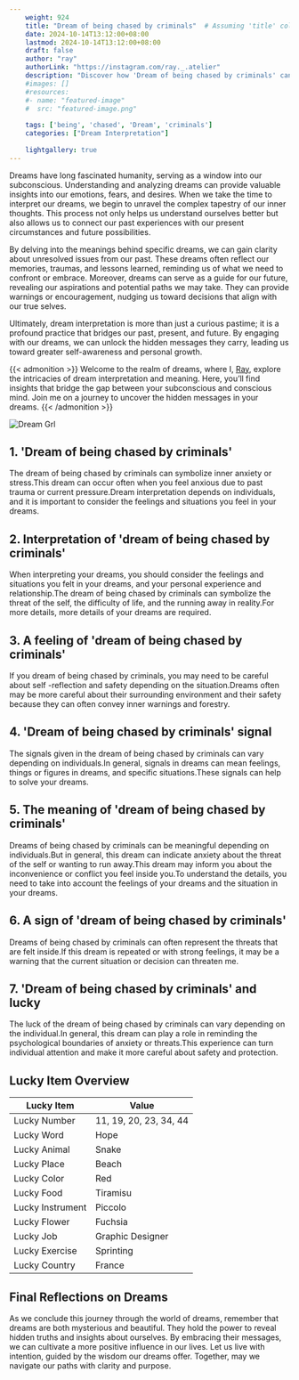 ```yaml
---
    weight: 924
    title: "Dream of being chased by criminals"  # Assuming 'title' column exists
    date: 2024-10-14T13:12:00+08:00
    lastmod: 2024-10-14T13:12:00+08:00
    draft: false
    author: "ray"
    authorLink: "https://instagram.com/ray._.atelier"
    description: "Discover how 'Dream of being chased by criminals' can interpret your future and uncover its significant meanings in your life."
    #images: []
    #resources:
    #- name: "featured-image"
    #  src: "featured-image.png"
    
    tags: ['being', 'chased', 'Dream', 'criminals']
    categories: ["Dream Interpretation"]
    
    lightgallery: true
---
```

    
Dreams have long fascinated humanity, serving as a window into our subconscious. Understanding and analyzing dreams can provide valuable insights into our emotions, fears, and desires. When we take the time to interpret our dreams, we begin to unravel the complex tapestry of our inner thoughts. This process not only helps us understand ourselves better but also allows us to connect our past experiences with our present circumstances and future possibilities.

By delving into the meanings behind specific dreams, we can gain clarity about unresolved issues from our past. These dreams often reflect our memories, traumas, and lessons learned, reminding us of what we need to confront or embrace. Moreover, dreams can serve as a guide for our future, revealing our aspirations and potential paths we may take. They can provide warnings or encouragement, nudging us toward decisions that align with our true selves.

Ultimately, dream interpretation is more than just a curious pastime; it is a profound practice that bridges our past, present, and future. By engaging with our dreams, we can unlock the hidden messages they carry, leading us toward greater self-awareness and personal growth.

{{< admonition >}}
Welcome to the realm of dreams, where I, [Ray](https://instagram.com/ray._.atelier), explore the intricacies of dream interpretation and meaning. Here, you’ll find insights that bridge the gap between your subconscious and conscious mind. Join me on a journey to uncover the hidden messages in your dreams.
{{< /admonition >}}

![Dream Grl](https://cdn.pixabay.com/photo/2017/11/02/03/35/gothic-2910057_1280.jpg "Dream Grl")

## 1. 'Dream of being chased by criminals'
The dream of being chased by criminals can symbolize inner anxiety or stress.This dream can occur often when you feel anxious due to past trauma or current pressure.Dream interpretation depends on individuals, and it is important to consider the feelings and situations you feel in your dreams.

## 2. Interpretation of 'dream of being chased by criminals'
When interpreting your dreams, you should consider the feelings and situations you felt in your dreams, and your personal experience and relationship.The dream of being chased by criminals can symbolize the threat of the self, the difficulty of life, and the running away in reality.For more details, more details of your dreams are required.

## 3. A feeling of 'dream of being chased by criminals'
If you dream of being chased by criminals, you may need to be careful about self -reflection and safety depending on the situation.Dreams often may be more careful about their surrounding environment and their safety because they can often convey inner warnings and forestry.

## 4. 'Dream of being chased by criminals' signal
The signals given in the dream of being chased by criminals can vary depending on individuals.In general, signals in dreams can mean feelings, things or figures in dreams, and specific situations.These signals can help to solve your dreams.

## 5. The meaning of 'dream of being chased by criminals'
Dreams of being chased by criminals can be meaningful depending on individuals.But in general, this dream can indicate anxiety about the threat of the self or wanting to run away.This dream may inform you about the inconvenience or conflict you feel inside you.To understand the details, you need to take into account the feelings of your dreams and the situation in your dreams.

## 6. A sign of 'dream of being chased by criminals'
Dreams of being chased by criminals can often represent the threats that are felt inside.If this dream is repeated or with strong feelings, it may be a warning that the current situation or decision can threaten me.

## 7. 'Dream of being chased by criminals' and lucky
The luck of the dream of being chased by criminals can vary depending on the individual.In general, this dream can play a role in reminding the psychological boundaries of anxiety or threats.This experience can turn individual attention and make it more careful about safety and protection.

## Lucky Item Overview
| Lucky Item          | Value              |
|---------------|--------------------|
| Lucky Number        | 11, 19, 20, 23, 34, 44  |
| Lucky Word          | Hope |
| Lucky Animal        | Snake |
| Lucky Place         | Beach     |
| Lucky Color         | Red     |
| Lucky Food          | Tiramisu      |
| Lucky Instrument    | Piccolo |
| Lucky Flower        | Fuchsia    |
| Lucky Job           | Graphic Designer       |
| Lucky Exercise      | Sprinting  |
| Lucky Country       | France    |


##  Final Reflections on Dreams

As we conclude this journey through the world of dreams, remember that dreams are both mysterious and beautiful. They hold the power to reveal hidden truths and insights about ourselves. By embracing their messages, we can cultivate a more positive influence in our lives. Let us live with intention, guided by the wisdom our dreams offer. Together, may we navigate our paths with clarity and purpose.
